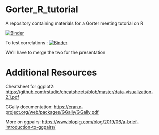 # Gorter_R_tutorial
A repository containing materials for a Gorter meeting tutorial on R

[![Binder](https://mybinder.org/badge_logo.svg)](https://mybinder.org/v2/gh/DC-3T/Gorter_R_tutorial/HEAD?filepath=R-Presentation.ipynb)

To test correlations : [![Binder](https://mybinder.org/badge_logo.svg)](https://mybinder.org/v2/gh/LBossoni/Gorter_presentation_R_correlograms/main)

We'll have to merge the two for the presentation

# Additional Resources
Cheatsheet for ggplot2: https://github.com/rstudio/cheatsheets/blob/master/data-visualization-2.1.pdf

GGally documentation: https://cran.r-project.org/web/packages/GGally/GGally.pdf

More on ggpairs: https://www.blopig.com/blog/2019/06/a-brief-introduction-to-ggpairs/
